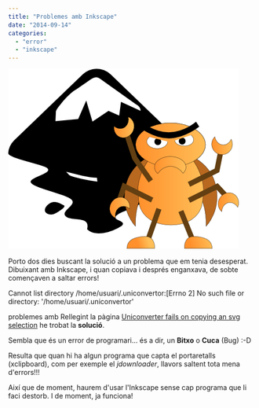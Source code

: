```yaml
---
title: "Problemes amb Inkscape"
date: "2014-09-14"
categories: 
  - "error"
  - "inkscape"
---
```


![inksbug.png](images/wpid-inksbug.png)

Porto dos dies buscant la solució a un problema que em tenia desesperat. Dibuixant amb Inkscape, i quan copiava i després enganxava, de sobte començaven a saltar errors!

Cannot list directory /home/usuari/.uniconvertor:\[Errno 2\] No such file or directory: '/home/usuari/.uniconvertor'

problemes amb Rellegint la pàgina [Uniconverter fails on copying an svg selection](https://bugs.launchpad.net/inkscape/%2Bbug/1152396) he trobat la **solució**.

Sembla que és un error de programari… és a dir, un **Bitxo** o **Cuca** (Bug) :-D

Resulta que quan hi ha algun programa que capta el portaretalls (xclipboard), com per exemple el _jdownloader_, llavors saltent tota mena d'errors!!!

Així que de moment, haurem d'usar l'Inkscape sense cap programa que li faci destorb. I de moment, ja funciona!
